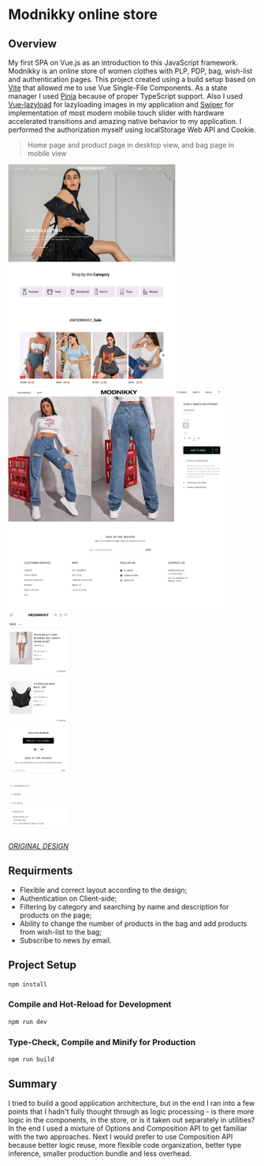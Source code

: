 # Modnikky online store

## Overview

My first SPA on Vue.js as an introduction to this JavaScript framework. Modnikky is an online store of women clothes with PLP, PDP, bag, wish-list and authentication pages. This project created using a build setup based on [Vite](https://vuejs.org/guide/quick-start.html) that allowed me to use Vue Single-File Components. As a state manager I used [Pinia](https://pinia.vuejs.org/) because of proper TypeScript support. Also I used [Vue-lazyload](https://github.com/hilongjw/vue-lazyload) for lazyloading images in my application and [Swiper](https://github.com/nolimits4web/Swiper) for implementation of most modern mobile touch slider with hardware accelerated transitions and amazing native behavior to my application. I performed the authorization myself using localStorage Web API and Cookie.

> Home page and product page in desktop view, and bag page in mobile view

<img src="public/previews/home-page-desktop.jpg" height="450" alt="Home page preview in desktop view"> <img src="public/previews/product-page-desktop.jpg" height="450" alt="Product page preview in desktop view"> <img src="public/previews/bag-page-mobile.jpg" height="450" alt="Bag page preview in mobile view">

_[ORIGINAL DESIGN](<https://www.figma.com/file/EU9rX288YZxT6RcpMmMOcO/Diplom-projects_Front-end-(1)?node-id=1%3A1386>)_

## Requirments

- Flexible and correct layout according to the design;
- Authentication on Client-side;
- Filtering by category and searching by name and description for products on the page;
- Ability to change the number of products in the bag and add products from wish-list to the bag;
- Subscribe to news by email.

## Project Setup

```sh
npm install
```

### Compile and Hot-Reload for Development

```sh
npm run dev
```

### Type-Check, Compile and Minify for Production

```sh
npm run build
```

## Summary

I tried to build a good application architecture, but in the end I ran into a few points that I hadn't fully thought through as logic processing - is there more logic in the components, in the store, or is it taken out separately in utilities? In the end I used a mixture of Options and Composition API to get familiar with the two approaches. Next I would prefer to use Composition API because better logic reuse, more flexible code organization, better type inference, smaller production bundle and less overhead.
